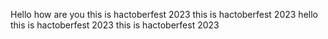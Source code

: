 Hello how are you 
this is hactoberfest 2023
this is hactoberfest 2023
hello 
this is hactoberfest 2023
this is hactoberfest 2023
